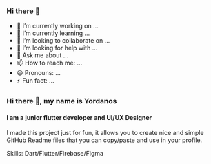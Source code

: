 ### Hi there 👋

- 🔭 I’m currently working on ...
- 🌱 I’m currently learning ...
- 👯 I’m looking to collaborate on ...
- 🤔 I’m looking for help with ...
- 💬 Ask me about ...
- 📫 How to reach me: ...
- 😄 Pronouns: ...
- ⚡ Fun fact: ...

### Hi there 👋, my name is Yordanos
#### I am a junior flutter developer and UI/UX Designer
I made this project just for fun, it allows you to create nice and simple GitHub Readme files that you can copy/paste and use in your profile.

Skills: Dart/Flutter/Firebase/Figma





